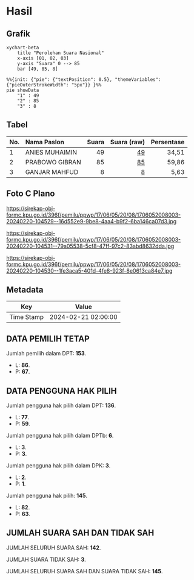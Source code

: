 # Hasil

## Grafik

```mermaid
xychart-beta
    title "Perolehan Suara Nasional"
    x-axis [01, 02, 03]
    y-axis "Suara" 0 --> 85
    bar [49, 85, 8]
```

```mermaid
%%{init: {"pie": {"textPosition": 0.5}, "themeVariables": {"pieOuterStrokeWidth": "5px"}} }%%
pie showData
    "1" : 49
    "2" : 85
    "3" : 8
```

## Tabel

| No. | Nama Paslon    | Suara | Suara (raw) | Persentase |
|:--- |:-------------- | -----:| -----------:| ----------:|
| 1   | ANIES MUHAIMIN | 49    | [49][p-1]   | 34,51      |
| 2   | PRABOWO GIBRAN | 85    | [85][p-2]   | 59,86      |
| 3   | GANJAR MAHFUD  | 8     | [8][p-3]    | 5,63       |


[p-1]: https://github.com/gigit-pemilu/pemilu-2024/blob/main/pilpres/hitung-suara/sub/17-bengkulu/sub/06-muko-muko/sub/05-ipuh/sub/2008-sibak/sub/003-tps/sub/paslon-1.txt
[p-2]: https://github.com/gigit-pemilu/pemilu-2024/blob/main/pilpres/hitung-suara/sub/17-bengkulu/sub/06-muko-muko/sub/05-ipuh/sub/2008-sibak/sub/003-tps/sub/paslon-2.txt
[p-3]: https://github.com/gigit-pemilu/pemilu-2024/blob/main/pilpres/hitung-suara/sub/17-bengkulu/sub/06-muko-muko/sub/05-ipuh/sub/2008-sibak/sub/003-tps/sub/paslon-3.txt

## Foto C Plano

https://sirekap-obj-formc.kpu.go.id/396f/pemilu/ppwp/17/06/05/20/08/1706052008003-20240220-104529--16d552e9-9be8-4aa4-b9f2-6ba146ca07d3.jpg

https://sirekap-obj-formc.kpu.go.id/396f/pemilu/ppwp/17/06/05/20/08/1706052008003-20240220-104531--79a05538-5cf8-47ff-97c2-83abd8632dda.jpg

https://sirekap-obj-formc.kpu.go.id/396f/pemilu/ppwp/17/06/05/20/08/1706052008003-20240220-104530--1fe3aca5-401d-4fe8-923f-8e0613ca84e7.jpg


## Metadata

| Key        | Value               |
| ---------- | ------------------- |
| Time Stamp | 2024-02-21 02:00:00 |


## DATA PEMILIH TETAP

Jumlah pemilih dalam DPT: **153**.
 * L: **86**.
 * P: **67**.

## DATA PENGGUNA HAK PILIH

Jumlah pengguna hak pilih dalam DPT: **136**.
 * L: **77**.
 * P: **59**.

Jumlah pengguna hak pilih dalam DPTb: **6**.
 * L: **3**.
 * P: **3**.

Jumlah pengguna hak pilih dalam DPK: **3**.
 * L: **2**.
 * P: **1**.

Jumlah pengguna hak pilih: **145**.
 * L: **82**.
 * P: **63**.

## JUMLAH SUARA SAH DAN TIDAK SAH

JUMLAH SELURUH SUARA SAH: **142**.

JUMLAH SUARA TIDAK SAH: **3**.

JUMLAH SELURUH SUARA SAH DAN SUARA TIDAK SAH: **145**.


